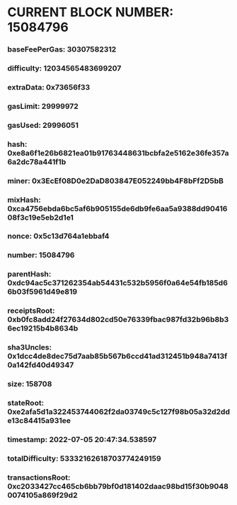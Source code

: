 # CURRENT BLOCK NUMBER: 15084796

### baseFeePerGas: 30307582312
### difficulty: 12034565483699207
### extraData: 0x73656f33
### gasLimit: 29999972
### gasUsed: 29996051
### hash: 0xe8a6f1e26b6821ea01b91763448631bcbfa2e5162e36fe357a6a2dc78a441f1b
### miner: 0x3EcEf08D0e2DaD803847E052249bb4F8bFf2D5bB
### mixHash: 0xca4756ebda6bc5af6b905155de6db9fe6aa5a9388dd9041608f3c19e5eb2d1e1
### nonce: 0x5c13d764a1ebbaf4
### number: 15084796
### parentHash: 0xdc94ac5c371262354ab54431c532b5956f0a64e54fb185d66b03f5961d49e819
### receiptsRoot: 0xb0fc8add24f27634d802cd50e76339fbac987fd32b96b8b36ec19215b4b8634b
### sha3Uncles: 0x1dcc4de8dec75d7aab85b567b6ccd41ad312451b948a7413f0a142fd40d49347
### size: 158708
### stateRoot: 0xe2afa5d1a322453744062f2da03749c5c127f98b05a32d2dde13c84415a931ee
### timestamp: 2022-07-05 20:47:34.538597
### totalDifficulty: 53332162618703774249159
### transactionsRoot: 0xc2033427cc465cb6bb79bf0d181402daac98bd15f30b90480074105a869f29d2
